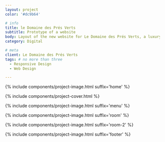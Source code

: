 ```yaml
---
layout: project
color: '#dc9b64'

# info
title: le Domaine des Prés Verts
subtitle: Prototype of a website
body: Layout of the new website for Le Domaine des Prés Verts, a luxury guest house in Burgundy, France. Project carried out while working at Watapix.
category: Digital

# meta
client: Le Domaine des Prés Verts
tags: # no more than three
  - Responsive Design
  - Web Design

---
```


{% include components/project-image.html 
  suffix='home'
%}

{% include components/project-cover.html %}

{% include components/project-image.html 
  suffix='menu'
%}

{% include components/project-image.html 
  suffix='room'
%}

{% include components/project-image.html 
  suffix='room-2'
%}

{% include components/project-image.html 
  suffix='footer'
%}
